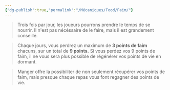 ```yaml
---
{"dg-publish":true,"permalink":"/Mécaniques/Food/Faim/"}
---
```



> Trois fois par jour, les joueurs pourrons prendre le temps de se nourrir. Il n'est pas nécéssaire de le faire, mais il est grandement conseillé. 

> Chaque jours, vous perdrez un maximum de **3 points de faim** chacuns, sur un total de **9 points.**
> Si vous perdez vos 9 points de faim, il ne vous sera plus possible de régénérer vos points de vie en dormant.

> Manger offre la possibiliter de non seulement récupérer vos points de faim, mais presque chaque repas vous font regagner des points de vie.



